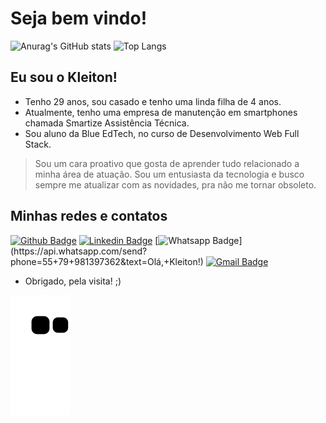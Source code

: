 # Seja bem vindo!

![Anurag's GitHub stats](https://github-readme-stats.vercel.app/api?username=KleitonLima&show_icons=true&theme=highcontrast) ![Top Langs](https://github-readme-stats.vercel.app/api/top-langs/?username=KleitonLima&layout=compact&theme=highcontrast)

## Eu sou o Kleiton!

- Tenho 29 anos, sou casado e tenho uma linda filha de 4 anos.
- Atualmente, tenho uma empresa de manutenção em smartphones chamada Smartize Assistência Técnica.
- Sou aluno da Blue EdTech, no curso de Desenvolvimento Web Full Stack.
> Sou um cara proativo que gosta de aprender tudo relacionado a minha área de atuação.
Sou um entusiasta da tecnologia e busco sempre me atualizar com as novidades, pra não me tornar obsoleto.

## Minhas redes e contatos
[![Github Badge](https://img.shields.io/badge/-Github-000?style=flat-square&logo=Github&logoColor=white&link=link_do_seu_perfil_no_github)](https://github.com/KleitonLima)
[![Linkedin Badge](https://img.shields.io/badge/-LinkedIn-blue?style=flat-square&logo=Linkedin&logoColor=white&link=link_do_seu_perfil_no_linkedin)](https://www.linkedin.com/in/kleitonlima/)
[![Whatsapp Badge](https://img.shields.io/badge/-Whatsapp-4CA143?style=flat-square&labelColor=4CA143&logo=whatsapp&logoColor=white&link=https://api.whatsapp.com/send?phone=seu_telefone_55+DDD+número_de_telefone&text=Hello!)](https://api.whatsapp.com/send?phone=55+79+981397362&text=Olá,+Kleiton!)
[![Gmail Badge](https://img.shields.io/badge/-Gmail-c14438?style=flat-square&logo=Gmail&logoColor=white&link=mailto:seu_email)](mailto:kleiton.mini@gmail.com)

- Obrigado, pela visita! ;)

![Snake animation](https://github.com/KleitonLima/KleitonLima/blob/output/github-contribution-grid-snake.svg)
